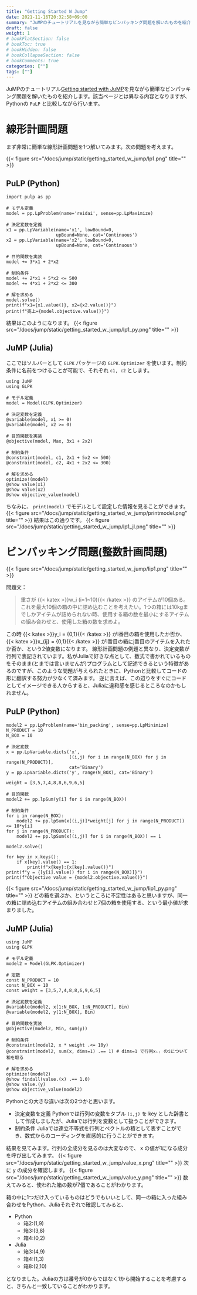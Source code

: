 ```yaml
---
title: "Getting Started W Jump"
date: 2021-11-16T20:32:58+09:00
summary: "JuMPのチュートリアルを見ながら簡単なビンパッキング問題を解いたものを紹介します。"
draft: false
weight: 1
# bookFlatSection: false
# bookToc: true
# bookHidden: false
# bookCollapseSection: false
# bookComments: true
categories: [""]
tags: [""]
---
```

JuMPのチュートリアル[Getting started with JuMP](https://jump.dev/JuMP.jl/stable/tutorials/getting_started/getting_started_with_JuMP/)を見ながら簡単なビンパッキング問題を解いたものを紹介します。該当ページとは異なる内容となりますが、Pythonの `PuLP` と比較しながら行います。

# 線形計画問題

まず非常に簡単な線形計画問題を1つ解いてみます。次の問題を考えます。

{{< figure src="/docs/jump/static/getting_started_w_jump/lp1.png" title="" >}}



## PuLP (Python)

    import pulp as pp
    
    # モデル定義
    model = pp.LpProblem(name='reidai', sense=pp.LpMaximize)
    
    # 決定変数を定義
    x1 = pp.LpVariable(name='x1', lowBound=0,
                       upBound=None, cat='Continuous')
    x2 = pp.LpVariable(name='x2', lowBound=0,
                       upBound=None, cat='Continuous')
    
    # 目的関数を実装
    model += 3*x1 + 2*x2
    
    # 制約条件
    model += 2*x1 + 5*x2 <= 500
    model += 4*x1 + 2*x2 <= 300
    
    # 解を求める
    model.solve()
    print(f"x1={x1.value()}, x2={x2.value()}")
    print(f"売上={model.objective.value()}")

結果はこのようになります。
{{< figure src="/docs/jump/static/getting_started_w_jump/lp1_py.png" title="" >}}


## JuMP (Julia)

ここではソルバーとして `GLPK` パッケージの `GLPK.Optimizer` を使います。制約条件に名前をつけることが可能で、それぞれ `c1, c2` とします。

    using JuMP
    using GLPK
    
    # モデル定義
    model = Model(GLPK.Optimizer)
    
    # 決定変数を定義
    @variable(model, x1 >= 0)
    @variable(model, x2 >= 0)
    
    # 目的関数を実装
    @objective(model, Max, 3x1 + 2x2)
    
    # 制約条件
    @constraint(model, c1, 2x1 + 5x2 <= 500)
    @constraint(model, c2, 4x1 + 2x2 <= 300)
    
    # 解を求める
    optimize!(model)
    @show value(x1)
    @show value(x2)
    @show objective_value(model)

ちなみに、 `print(model)` でモデルとして設定した情報を見ることができます。
{{< figure src="/docs/jump/static/getting_started_w_jump/printmodel.png" title="" >}}
結果はこの通りです。
{{< figure src="/docs/jump/static/getting_started_w_jump/lp1_jl.png" title="" >}}


# ビンパッキング問題(整数計画問題)

{{< figure src="/docs/jump/static/getting_started_w_jump/lip1.png" title="" >}}

問題文：

> 重さが {{< katex >}}w_i (i=1~10){{< /katex >}} のアイテムが10個ある。これを最大10個の箱の中に詰め込むことを考えたい。1つの箱には10kgまでしかアイテムが詰められない時、使用する箱の数を最小にするアイテムの組み合わせと、使用した箱の数を求めよ。

この時 {{< katex >}}y_i = {0,1}{{< /katex >}} がi番目の箱を使用したか否か、 {{< katex >}}x_{ij} = {0,1}{{< /katex >}} がi番目の箱にj番目のアイテムを入れたか否か、という2値変数になります。
線形計画問題の例題と異なり、決定変数が行列で表記されています。私がJuliaで好きな点として、数式で書かれているものをそのまま(とまでは言いませんが)プログラムとして記述できるという特徴があるのですが、このような問題が与えられたときに、Pythonと比較してコードの形に翻訳する努力が少なくて済みます。
逆に言えば、この辺りをすぐにコードとしてイメージできる人からすると、Juliaに違和感を感じるところなのかもしれません。

## PuLP (Python)

    model2 = pp.LpProblem(name='bin_packing', sense=pp.LpMinimize)
    N_PRODUCT = 10
    N_BOX = 10
    
    # 決定変数
    x = pp.LpVariable.dicts('x',
                            [(i,j) for i in range(N_BOX) for j in range(N_PRODUCT)],
                            cat='Binary')
    y = pp.LpVariable.dicts('y', range(N_BOX), cat='Binary')
    
    weight = [3,5,7,4,8,8,6,9,6,5]
    
    # 目的関数
    model2 += pp.lpSum(y[i] for i in range(N_BOX))
    
    # 制約条件
    for i in range(N_BOX):
        model2 += pp.lpSum(x[(i,j)]*weight[j] for j in range(N_PRODUCT)) <= 10*y[i]
    for j in range(N_PRODUCT):
        model2 += pp.lpSum(x[(i,j)] for i in range(N_BOX)) == 1
    
    model2.solve()
    
    for key in x.keys():
        if x[key].value() == 1:
            print(f"x{key}:{x[key].value()}")
    print(f"y = {[y[i].value() for i in range(N_BOX)]}")
    print(f"Objective value = {model2.objective.value()}")

{{< figure src="/docs/jump/static/getting_started_w_jump/lip1_py.png" title="" >}}
どの箱を選ぶか、というところに不定性はあると思いますが、同一の箱に詰め込むアイテムの組み合わせと7個の箱を使用する、という最小値が求まりました。

## JuMP (Julia)

    using JuMP
    using GLPK
    
    # モデル定義
    model2 = Model(GLPK.Optimizer)
    
    # 定数
    const N_PRODUCT = 10
    const N_BOX = 10
    const weight = [3,5,7,4,8,8,6,9,6,5]
    
    # 決定変数を定義
    @variable(model2, x[1:N_BOX, 1:N_PRODUCT], Bin)
    @variable(model2, y[1:N_BOX], Bin)
    
    # 目的関数を実装
    @objective(model2, Min, sum(y))
    
    # 制約条件
    @constraint(model2, x * weight .<= 10y)
    @constraint(model2, sum(x, dims=1) .== 1) # dims=1 で行列xᵢⱼ のiについて和を取る
    
    # 解を求める
    optimize!(model2)
    @show findall(value.(x) .== 1.0)
    @show value.(y)
    @show objective_value(model2)

Pythonとの大きな違いは次の2つかと思います。

-   決定変数を定義
    Pythonでは行列の変数をタプル `(i,j)` を key とした辞書として作成しましたが、Juliaでは行列を変数として扱うことができます。
-   制約条件
    Juliaでは連立不等式を行列とベクトルの積として表すことができ、数式からのコーディングを直感的に行うことができます。

結果を見てみます。行列の全成分を見るのは大変なので、 x の値が1になる成分を呼び出してみます。
{{< figure src="/docs/jump/static/getting_started_w_jump/value_x.png" title="" >}}
次に y の成分を確認します。
{{< figure src="/docs/jump/static/getting_started_w_jump/value_y.png" title="" >}}
数えてみると、使われた箱の数が7個であることがわかります。

箱の中に1つだけ入っているものはどうでもいいとして、同一の箱に入った組み合わせをPython、Juliaそれぞれで確認してみると、

-   Python
    -   箱2:(1,9)
    -   箱3:(3,8)
    -   箱4:(0,2)
-   Julia
    -   箱3:(4,9)
    -   箱4:(1,3)
    -   箱8:(2,10)

となりました。Juliaの方は番号が0からではなく1から開始することを考慮すると、きちんと一致していることがわかります。
